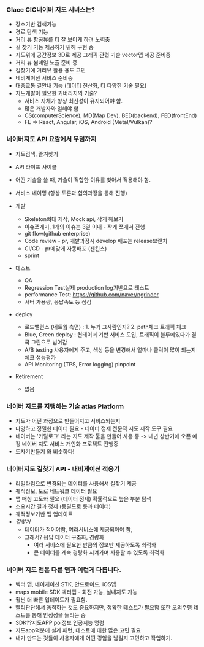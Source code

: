 ### Glace CIC네이버 지도 서비스는?

- 장소기반 검색기능
- 경로 탐색 기능
- 거리 뷰 항공뷰를 더 잘 보이게 하려 노력중
- 길 찾기 기능 제공하기 위해 구현 중
- 지도위에 공간정보 3D로 제공 그래픽 관련 기술 vector맵 제공 준비중
- 거리 뷰 썸네일 노출 준비 중
- 길찾기에 거리뷰 활용 용도 고민
- 네비게이션 서비스 준비중
- 대중교통 길안내 기능 (데이터 전산화, 더 다양한 기술 필요)
- 지도개발이 필요한 커버리지의 기술?
  - 서비스 자체가 항상 최신성이 유지되어야 함.
  - 많은 개발자와 일해야 함
  - CS(computerScience), MD(Map Dev), BED(backend), FED(frontEnd)
  - FE => React, Angular, iOS, Android (Metal/Vulkan)?

### 네이버지도 API 요람에서 무덤까지

- 지도검색, 즐겨찾기
- API 라이프 사이클
- 어떤 기술을 쓸 때, 기술이 적합한 이유를 찾아서 적용해야 함.

- 서비스 네이밍 (항상 토론과 협의과정을 통해 진행)
- 개발
  - Skeleton뼈대 제작, Mock api, 작게 해보기
  - 이슈쪼개기, 1개의 이슈는 3일 이내 - 작게 쪼개서 진행
  - git flow(github enterprise)
  - Code review - pr, 개발과정시 develop 배포는 release브랜치
  - CI/CD - pr에맞게 자동배포 (젠킨스)
  - sprint
- 테스트
  - QA
  - Regression Test실제 production log기반으로 테스트
  - performance Test: https://github.com/naver/ngrinder
  - 서버 가용량, 응답속도 등 점검
- deploy
  - 로드밸런스 (네트웤 측면) : 1. 누가 그사람인지? 2. path체크 트래픽 체크
  - Blue, Green deploy : 컨테이너 기반 서비스 도입, 트래픽이 블루에있다가 결국 그린으로 넘어감
  - A/B testing 사용자에게 주고, 색상 등을 변경해서 얼마나 클릭이 많이 되는지 체크 성능평가
  - API Monitoring (TPS, Error logging) pinpoint
- Retirement
  - 없음

### 네이버 지도를 지탱하는 기술 atlas Platform

- 지도가 어떤 과정으로 만들어지고 서비스되는지
- 다양하고 정밀한 데이터 필요 - 데이터 정제 전문적 지도 제작 도구 필요
- 네이버는 '카탈로그' 라는 지도 제작 툴을 만들어 사용 중 -> 내년 상반기에 오픈 예정 네이버 지도 서비스 개인화 프로젝트 진행중
- 도자기만들기 와 비슷하다!

### 네이버지도 길찾기 API - 내비게이션 적응기

- 리얼타임으로 변경되는 데이터를 사용해서 길찾기 제공
- 궤적정보, 도로 네트워크 데이터 필요
- 맵 매칭 고도화 필요 (데이터 정제) 확률적으로 높은 부분 탐색
- 소요시간 결과 정제 (동딜도로 통과 데이터)
- 궤적정보기반 맵 업데이트
- _길찾기_
  - 데이터가 적어야함, 여러서비스에 제공되어야 함,
  - 그래서? 응답 데이터 구조화, 경량화
    - 여러 서비스에 필요한 만큼의 정보만 제공하도록 최적화
    - 큰 데이터를 계속 경량화 시켜가며 사용할 수 있도록 최적화

### 네이버 지도 앱은 다른 앱과 이런게 다릅니다.

- 벡터 맵, 네이게이션 STK, 안드로이드, iOS맵
- maps mobile SDK 벡터맵 - 회전 가능, 실내지도 가능
- 훨씬 더 빠른 업데이트가 필요함.
- 빨리판단해서 동작하는 것도 중요하지만, 정확한 테스트가 필요함 또한 모의주행 테스트를 통해 안정성을 늘리는 중
- SDK??지도APP poi정보 인공지능 명령
- 지도app덕분에 설계 패턴, 테스트에 대한 많은 고민 필요
- 내가 만드는 것들이 사용자에게 어떤 경험을 남길지 고민하고 작업하기.
